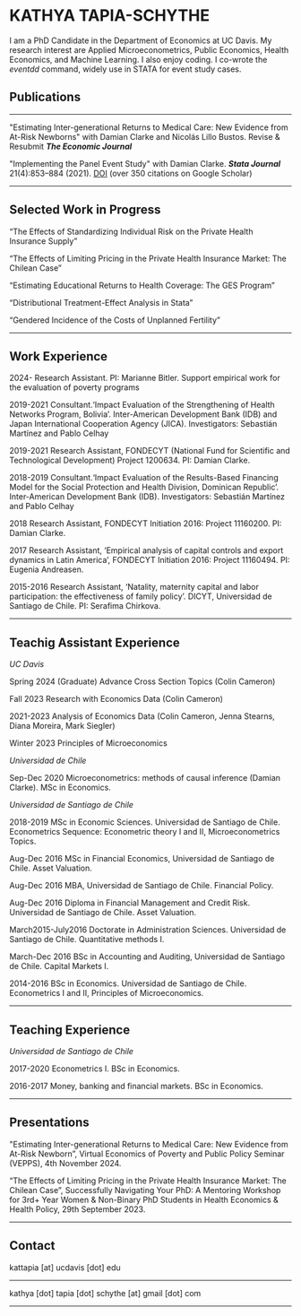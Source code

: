 # KATHYA TAPIA-SCHYTHE #

I am a PhD Candidate in the Department of Economics at UC Davis. My research interest are Applied Microeconometrics, Public Economics, Health Economics, and Machine Learning. I also enjoy coding. I co-wrote the *eventdd* command, widely use in STATA for event study cases.

## Publications ##

____

"Estimating Inter-generational Returns to Medical Care: New Evidence from At-Risk Newborns" with Damian Clarke and Nicolás Lillo Bustos.
Revise & Resubmit ***The Economic Journal***

"Implementing the Panel Event Study" with Damian Clarke.
***Stata Journal*** 21(4):853–884 (2021). [DOI](https://doi.org/10.1177/1536867X211063144) (over 350 citations on Google Scholar)

___________

## Selected Work in Progress ##

“The Effects of Standardizing Individual Risk on the Private Health Insurance Supply”

“The Effects of Limiting Pricing in the Private Health Insurance Market: The Chilean Case”

“Estimating Educational Returns to Health Coverage: The GES Program”

“Distributional Treatment-Effect Analysis in Stata”

“Gendered Incidence of the Costs of Unplanned Fertility”


_____________

## Work Experience ##

2024- Research Assistant. PI: Marianne Bitler. Support empirical work for the evaluation of poverty programs

2019-2021 Consultant.‘Impact Evaluation of the Strengthening of Health Networks Program, Bolivia’. Inter-American Development Bank (IDB) and Japan International Cooperation Agency (JICA). Investigators: Sebastián Martínez and Pablo Celhay

2019-2021 Research Assistant, FONDECYT (National Fund for Scientific and Technological Development) Project 1200634. PI: Damian Clarke.

2018-2019 Consultant.‘Impact Evaluation of the Results-Based Financing Model for the Social Protection and Health Division, Dominican Republic’. Inter-American Development Bank (IDB). Investigators: Sebastián Martínez and Pablo Celhay

2018 Research Assistant, FONDECYT Initiation 2016: Project 11160200. PI: Damian Clarke.

2017 Research Assistant, ‘Empirical analysis of capital controls and export dynamics in Latin America’, FONDECYT Initiation 2016: Project 11160494. PI: Eugenia Andreasen.

2015-2016 Research Assistant, ‘Natality, maternity capital and labor participation: the effectiveness of family policy’. DICYT, Universidad de Santiago de Chile. PI: Serafima Chirkova.

___________

## Teachig Assistant Experience ##

*UC Davis*

Spring 2024 (Graduate) Advance Cross Section Topics (Colin Cameron)

Fall 2023 Research with Economics Data (Colin Cameron)

2021-2023 Analysis of Economics Data (Colin Cameron, Jenna Stearns, Diana Moreira, Mark Siegler)

Winter 2023 Principles of Microeconomics


*Universidad de Chile*


Sep-Dec 2020 Microeconometrics: methods of causal inference (Damian Clarke). MSc in Economics.


*Universidad de Santiago de Chile*


2018-2019 MSc in Economic Sciences. Universidad de Santiago de Chile. Econometrics Sequence: Econometric theory I and II, Microeconometrics Topics.

Aug-Dec 2016 MSc in Financial Economics, Universidad de Santiago de Chile. Asset Valuation.

Aug-Dec 2016 MBA, Universidad de Santiago de Chile. Financial Policy.

Aug-Dec 2016 Diploma in Financial Management and Credit Risk. Universidad de Santiago de Chile. Asset Valuation.

March2015-July2016 Doctorate in Administration Sciences. Universidad de Santiago de Chile. Quantitative methods I.

March-Dec 2016 BSc in Accounting and Auditing, Universidad de Santiago de Chile. Capital Markets I.

2014-2016 BSc in Economics. Universidad de Santiago de Chile. Econometrics I and II, Principles of Microeconomics.

_________________

## Teaching Experience ##

*Universidad de Santiago de Chile*

2017-2020 Econometrics I. BSc in Economics.

2016-2017 Money, banking and financial markets. BSc in Economics.

_______

## Presentations ##

"Estimating Inter-generational Returns to Medical Care: New Evidence from At-Risk Newborn”, Virtual Economics of Poverty and Public Policy Seminar (VEPPS), 4th November 2024.

“The Effects of Limiting Pricing in the Private Health Insurance Market: The Chilean Case”, Successfully Navigating Your PhD: A Mentoring Workshop for 3rd+ Year Women & Non-Binary PhD Students in Health Economics & Health Policy, 29th September 2023.
_______

## Contact ## 

kattapia [at] ucdavis [dot] edu

____

kathya [dot] tapia [dot] schythe [at] gmail [dot] com

_________

